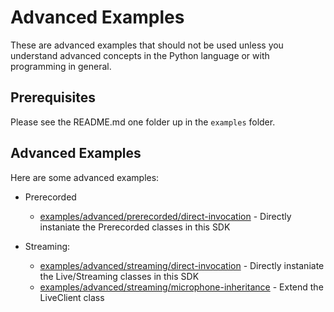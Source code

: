 # Advanced Examples

These are advanced examples that should not be used unless you understand advanced concepts in the Python language or with programming in general.

## Prerequisites

Please see the README.md one folder up in the `examples` folder.

## Advanced Examples

Here are some advanced examples:

- Prerecorded

  - [examples/advanced/prerecorded/direct-invocation](https://github.com/deepgram/deepgram-python-sdk/blob/main/examples/advanced/prerecorded/direct-invocation/main.py) - Directly instaniate the Prerecorded classes in this SDK

- Streaming:

  - [examples/advanced/streaming/direct-invocation](https://github.com/deepgram/deepgram-python-sdk/blob/main/examples/advanced/streaming/direct-invocation/main.py) - Directly instaniate the Live/Streaming classes in this SDK
  - [examples/advanced/streaming/microphone-inheritance](https://github.com/deepgram/deepgram-python-sdk/blob/main/examples/advanced/streaming//microphone-inheritance/main.py) - Extend the LiveClient class
